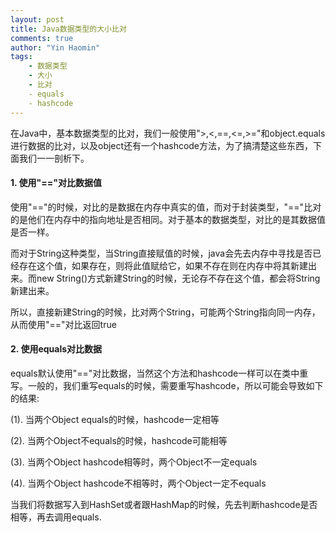 ```yaml
---
layout: post
title: Java数据类型的大小比对
comments: true
author: "Yin Haomin"
tags:
    - 数据类型
    - 大小
    - 比对
    - equals
    - hashcode
---
```

在Java中，基本数据类型的比对，我们一般使用">,<,==,<=,>="和object.equals进行数据的比对，以及object还有一个hashcode方法，为了搞清楚这些东西，下面我们一一剖析下。

#### 1. 使用"=="对比数据值
使用"=="的时候，对比的是数据在内存中真实的值，而对于封装类型，"=="比对的是他们在内存中的指向地址是否相同。对于基本的数据类型，对比的是其数据值是否一样。

而对于String这种类型，当String直接赋值的时候，java会先去内存中寻找是否已经存在这个值，如果存在，则将此值赋给它，如果不存在则在内存中将其新建出来。而new String()方式新建String的时候，无论存不存在这个值，都会将String新建出来。

所以，直接新建String的时候，比对两个String，可能两个String指向同一内存，从而使用"=="对比返回true

#### 2. 使用equals对比数据
equals默认使用"=="对比数据，当然这个方法和hashcode一样可以在类中重写。一般的，我们重写equals的时候，需要重写hashcode，所以可能会导致如下的结果:

(1). 当两个Object equals的时候，hashcode一定相等

(2). 当两个Object不equals的时候，hashcode可能相等

(3). 当两个Object hashcode相等时，两个Object不一定equals

(4). 当两个Object hashcode不相等时，两个Object一定不equals

当我们将数据写入到HashSet或者跟HashMap的时候，先去判断hashcode是否相等，再去调用equals.
